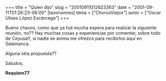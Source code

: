 +++
title = "Quien dijo"
slug = "20010911012623363"
date = "2001-09-11T01:26:23-06:00"
[taxonomies]
tema = ["ChorosViejos"]
autor = ["Oscar Ulises López Escárcega"]
+++

Bueno chavos, como que ya fué mucha espera para realizar la siguiente
reunión, no??
Hay muchas cosas y experiencias por comentar, sobre todo de Ceyusa!!, si
nadie se anima me ofrezco para recibirlos aquí en Salamanca.

Alguna otra propuesta??

Saludos,

**Requiem77**
